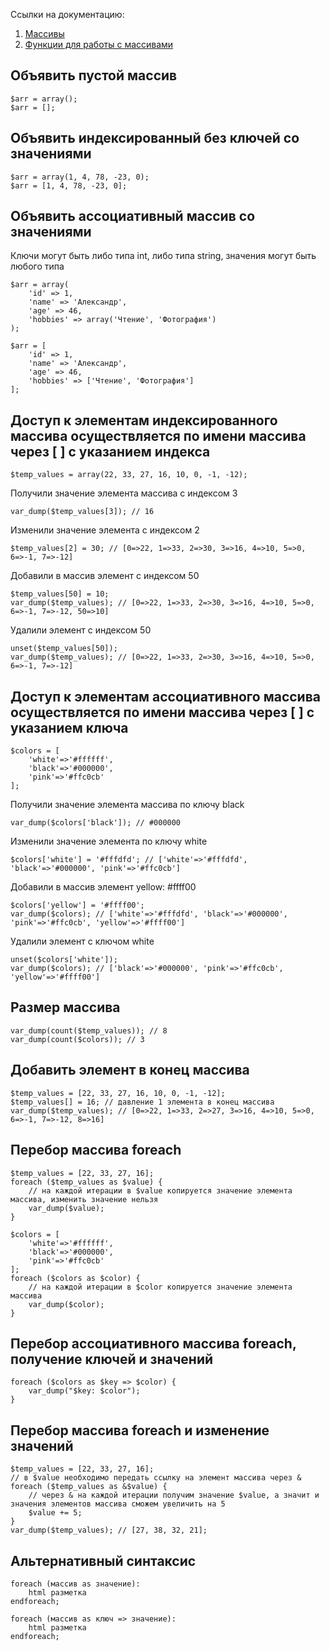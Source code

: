Ссылки на документацию:

1. [Массивы](https://www.php.net/manual/ru/language.types.array.php)
2. [Функции для работы с массивами](https://www.php.net/manual/ru/ref.array.php)

## Объявить пустой массив

    $arr = array();
    $arr = [];

## Объявить индексированный без ключей со значениями

    $arr = array(1, 4, 78, -23, 0);
    $arr = [1, 4, 78, -23, 0];

## Объявить ассоциативный массив со значениями

Ключи могут быть либо типа int, либо типа string, значения могут быть любого типа

    $arr = array(
        'id' => 1,
        'name' => 'Александр',
        'age' => 46,
        'hobbies' => array('Чтение', 'Фотография')
    );

    $arr = [
        'id' => 1,
        'name' => 'Александр',
        'age' => 46,
        'hobbies' => ['Чтение', 'Фотография']
    ];

## Доступ к элементам индексированного массива осуществляется по имени массива через [ ] с указанием индекса

    $temp_values = array(22, 33, 27, 16, 10, 0, -1, -12);

Получили значение элемента массива с индексом 3

    var_dump($temp_values[3]); // 16

Изменили значение элемента с индексом 2

    $temp_values[2] = 30; // [0=>22, 1=>33, 2=>30, 3=>16, 4=>10, 5=>0, 6=>-1, 7=>-12]

Добавили в массив элемент с индексом 50

    $temp_values[50] = 10;
    var_dump($temp_values); // [0=>22, 1=>33, 2=>30, 3=>16, 4=>10, 5=>0, 6=>-1, 7=>-12, 50=>10]

Удалили элемент с индексом 50

    unset($temp_values[50]);
    var_dump($temp_values); // [0=>22, 1=>33, 2=>30, 3=>16, 4=>10, 5=>0, 6=>-1, 7=>-12]

## Доступ к элементам ассоциативного массива осуществляется по имени массива через [ ] с указанием ключа

    $colors = [
        'white'=>'#ffffff',
        'black'=>'#000000',
        'pink'=>'#ffc0cb'
    ];

Получили значение элемента массива по ключу black

    var_dump($colors['black']); // #000000

Изменили значение элемента по ключу white

    $colors['white'] = '#fffdfd'; // ['white'=>'#fffdfd', 'black'=>'#000000', 'pink'=>'#ffc0cb']

Добавили в массив элемент yellow: #ffff00

    $colors['yellow'] = '#ffff00';
    var_dump($colors); // ['white'=>'#fffdfd', 'black'=>'#000000', 'pink'=>'#ffc0cb', 'yellow'=>'#ffff00']

Удалили элемент с ключом white

    unset($colors['white']);
    var_dump($colors); // ['black'=>'#000000', 'pink'=>'#ffc0cb', 'yellow'=>'#ffff00']

## Размер массива

    var_dump(count($temp_values)); // 8
    var_dump(count($colors)); // 3

## Добавить элемент в конец массива

    $temp_values = [22, 33, 27, 16, 10, 0, -1, -12];
    $temp_values[] = 16; // давление 1 элемента в конец массива
    var_dump($temp_values); // [0=>22, 1=>33, 2=>27, 3=>16, 4=>10, 5=>0, 6=>-1, 7=>-12, 8=>16]

## Перебор массива foreach

    $temp_values = [22, 33, 27, 16];
    foreach ($temp_values as $value) {
        // на каждой итерации в $value копируется значение элемента массива, изменить значение нельзя
        var_dump($value);
    }

    $colors = [
        'white'=>'#ffffff',
        'black'=>'#000000',
        'pink'=>'#ffc0cb'
    ];
    foreach ($colors as $color) {
        // на каждой итерации в $color копируется значение элемента массива
        var_dump($color);
    }

## Перебор ассоциативного массива foreach, получение ключей и значений

    foreach ($colors as $key => $color) {
        var_dump("$key: $color");
    }

## Перебор массива foreach и изменение значений

    $temp_values = [22, 33, 27, 16];
    // в $value необходимо передать ссылку на элемент массива через &
    foreach ($temp_values as &$value) {
        // через & на каждой итерации получим значение $value, а значит и значения элементов массива сможем увеличить на 5
        $value += 5;
    }
    var_dump($temp_values); // [27, 38, 32, 21];

## Альтернативный синтаксис

    foreach (массив as значение):
        html разметка
    endforeach;

    foreach (массив as ключ => значение):
        html разметка
    endforeach;
